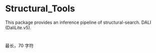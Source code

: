 # Structural_Tools

This package provides an inference pipeline of structural-search. DALI (DaliLite.v5). 

# 

最长，70 字符

